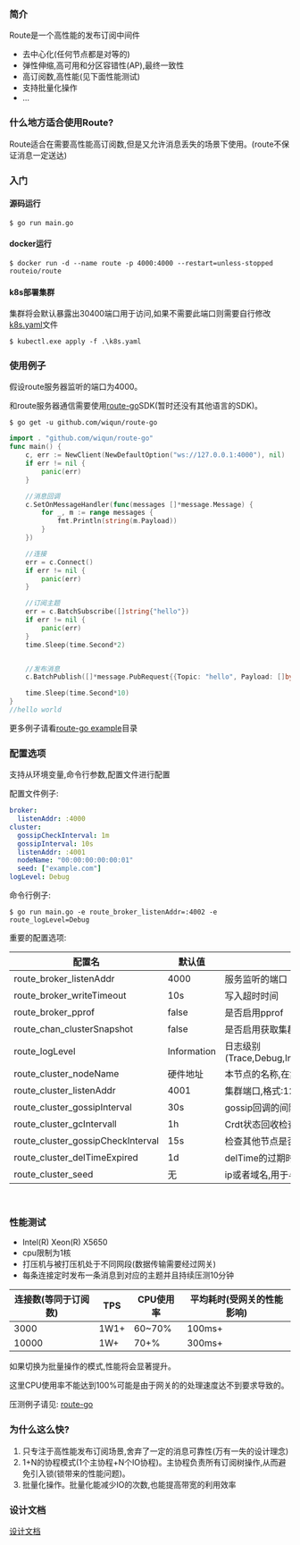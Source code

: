### 简介
Route是一个高性能的发布订阅中间件
- 去中心化(任何节点都是对等的)
- 弹性伸缩,高可用和分区容错性(AP),最终一致性
- 高订阅数,高性能(见下面性能测试)
- 支持批量化操作
- ...

### 什么地方适合使用Route?
Route适合在需要高性能高订阅数,但是又允许消息丢失的场景下使用。(route不保证消息一定送达)

### 入门
#### 源码运行
```
$ go run main.go
```
#### docker运行
```
$ docker run -d --name route -p 4000:4000 --restart=unless-stopped routeio/route
```
#### k8s部署集群
集群将会默认暴露出30400端口用于访问,如果不需要此端口则需要自行修改[k8s.yaml](k8s.yaml)文件
```
$ kubectl.exe apply -f .\k8s.yaml
```

### 使用例子
假设route服务器监听的端口为4000。

和route服务器通信需要使用[route-go](https://github.com/wiqun/route-go)SDK(暂时还没有其他语言的SDK)。
```shell
$ go get -u github.com/wiqun/route-go
```
```go
import . "github.com/wiqun/route-go"
func main() {
	c, err := NewClient(NewDefaultOption("ws://127.0.0.1:4000"), nil)
	if err != nil {
		panic(err)
	}

	//消息回调
	c.SetOnMessageHandler(func(messages []*message.Message) {
		for _, m := range messages {
			fmt.Println(string(m.Payload))
		}
	})

	//连接
	err = c.Connect()
	if err != nil {
		panic(err)
	}

	//订阅主题
	err = c.BatchSubscribe([]string{"hello"})
	if err != nil {
		panic(err)
	}
	time.Sleep(time.Second*2)


	//发布消息
	c.BatchPublish([]*message.PubRequest{{Topic: "hello", Payload: []byte("hello world")}})

	time.Sleep(time.Second*10)
}
//hello world
```
更多例子请看[route-go example](https://github.com/wiqun/route-go/tree/master/example)目录

### 配置选项
支持从环境变量,命令行参数,配置文件进行配置



配置文件例子:
```yaml
broker:
  listenAddr: :4000
cluster:
  gossipCheckInterval: 1m
  gossipInterval: 10s
  listenAddr: :4001
  nodeName: "00:00:00:00:00:01"
  seed: ["example.com"]
logLevel: Debug
```

命令行例子:
```
$ go run main.go -e route_broker_listenAddr=:4002 -e route_logLevel=Debug
```

重要的配置选项:

|  配置名   |默认值| 说明 |   
|  ----  | ----  | ----  |
| route_broker_listenAddr  | 4000 | 服务监听的端口 | 
| route_broker_writeTimeout  | 10s | 写入超时时间 | 
| route_broker_pprof  | false | 是否启用pprof | 
| route_chan_clusterSnapshot  | false | 是否启用获取集群状态快照Api | 
| route_logLevel  | Information | 日志级别(Trace,Debug,Information,Warning,Error,Critical,None) | 
| route_cluster_nodeName  |硬件地址| 本节点的名称,在集群必需唯一 | 
| route_cluster_listenAddr  |4001| 集群端口,格式:127.0.0.1:4001或者:4001 | 
| route_cluster_gossipInterval  | 30s | gossip回调的间隔 | 
| route_cluster_gcIntervall  | 1h | Crdt状态回收检查间隔 | 
| route_cluster_gossipCheckInterval  | 15s | 检查其他节点是否需要连接的间隔 | 
| route_cluster_delTimeExpired  | 1d | delTime的过期时长 | 
| route_cluster_seed  | 无 | ip或者域名,用于与其他节点进行连接 

<br>



### 性能测试

- Intel(R) Xeon(R) X5650
- cpu限制为1核
- 打压机与被打压机处于不同网段(数据传输需要经过网关)  
- 每条连接定时发布一条消息到对应的主题并且持续压测10分钟

|  连接数(等同于订阅数)   | TPS | CPU使用率  | 平均耗时(受网关的性能影响)  |
|  ----  | ----  |----  |----  |
| 3000  | 1W1+ | 60~70% | 100ms+ |
| 10000  | 1W+ | 70+% | 300ms+ |

如果切换为批量操作的模式,性能将会显著提升。

这里CPU使用率不能达到100%可能是由于网关的的处理速度达不到要求导致的。

压测例子请见: [route-go](https://github.com/wiqun/route-go/tree/master/example/pressure_test)


### 为什么这么快?
1. 只专注于高性能发布订阅场景,舍弃了一定的消息可靠性(万有一失的设计理念)
2. 1+N的协程模式(1个主协程+N个IO协程)。主协程负责所有订阅树操作,从而避免引入锁(锁带来的性能问题)。
3. 批量化操作。批量化能减少IO的次数,也能提高带宽的利用效率


### 设计文档
[设计文档](docs/设计文档.md)


